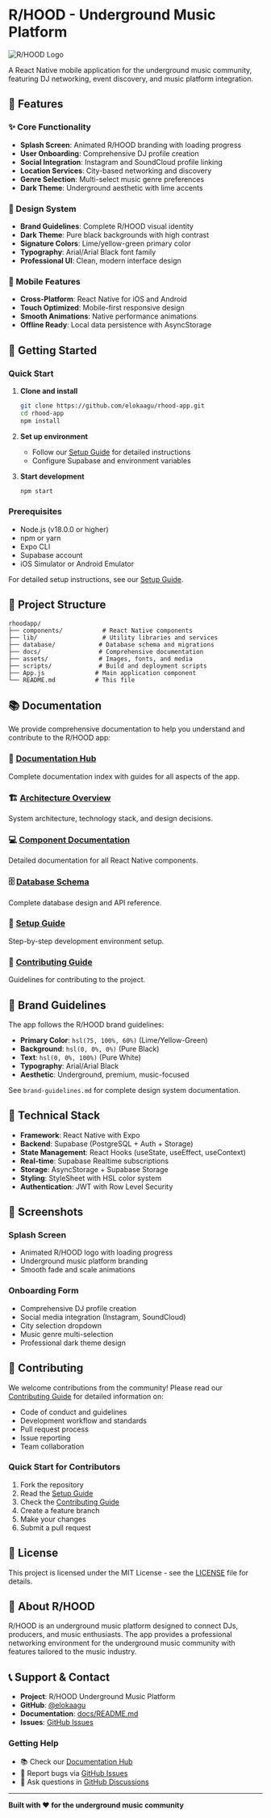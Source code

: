 # R/HOOD - Underground Music Platform

![R/HOOD Logo](https://img.shields.io/badge/R%2FHOOD-Underground%20Music%20Platform-lime?style=for-the-badge&logo=music&logoColor=white)

A React Native mobile application for the underground music community, featuring DJ networking, event discovery, and music platform integration.

## 🎵 Features

### ✨ Core Functionality
- **Splash Screen**: Animated R/HOOD branding with loading progress
- **User Onboarding**: Comprehensive DJ profile creation
- **Social Integration**: Instagram and SoundCloud profile linking
- **Location Services**: City-based networking and discovery
- **Genre Selection**: Multi-select music genre preferences
- **Dark Theme**: Underground aesthetic with lime accents

### 🎨 Design System
- **Brand Guidelines**: Complete R/HOOD visual identity
- **Dark Theme**: Pure black backgrounds with high contrast
- **Signature Colors**: Lime/yellow-green primary color
- **Typography**: Arial/Arial Black font family
- **Professional UI**: Clean, modern interface design

### 📱 Mobile Features
- **Cross-Platform**: React Native for iOS and Android
- **Touch Optimized**: Mobile-first responsive design
- **Smooth Animations**: Native performance animations
- **Offline Ready**: Local data persistence with AsyncStorage

## 🚀 Getting Started

### Quick Start
1. **Clone and install**
   ```bash
   git clone https://github.com/elokaagu/rhood-app.git
   cd rhood-app
   npm install
   ```

2. **Set up environment**
   - Follow our [Setup Guide](docs/SETUP_GUIDE.md) for detailed instructions
   - Configure Supabase and environment variables

3. **Start development**
   ```bash
   npm start
   ```

### Prerequisites
- Node.js (v18.0.0 or higher)
- npm or yarn
- Expo CLI
- Supabase account
- iOS Simulator or Android Emulator

For detailed setup instructions, see our [Setup Guide](docs/SETUP_GUIDE.md).

## 📁 Project Structure

```
rhoodapp/
├── components/           # React Native components
├── lib/                  # Utility libraries and services
├── database/            # Database schema and migrations
├── docs/                # Comprehensive documentation
├── assets/              # Images, fonts, and media
├── scripts/             # Build and deployment scripts
├── App.js              # Main application component
└── README.md           # This file
```

## 📚 Documentation

We provide comprehensive documentation to help you understand and contribute to the R/HOOD app:

### 📖 [Documentation Hub](docs/README.md)
Complete documentation index with guides for all aspects of the app.

### 🏗️ [Architecture Overview](docs/ARCHITECTURE_OVERVIEW.md)
System architecture, technology stack, and design decisions.

### 💻 [Component Documentation](docs/COMPONENT_DOCUMENTATION.md)
Detailed documentation for all React Native components.

### 🗄️ [Database Schema](docs/DATABASE_SCHEMA.md)
Complete database design and API reference.

### 🚀 [Setup Guide](docs/SETUP_GUIDE.md)
Step-by-step development environment setup.

### 🤝 [Contributing Guide](docs/CONTRIBUTING_GUIDE.md)
Guidelines for contributing to the project.

## 🎨 Brand Guidelines

The app follows the R/HOOD brand guidelines:

- **Primary Color**: `hsl(75, 100%, 60%)` (Lime/Yellow-Green)
- **Background**: `hsl(0, 0%, 0%)` (Pure Black)
- **Text**: `hsl(0, 0%, 100%)` (Pure White)
- **Typography**: Arial/Arial Black
- **Aesthetic**: Underground, premium, music-focused

See `brand-guidelines.md` for complete design system documentation.

## 🔧 Technical Stack

- **Framework**: React Native with Expo
- **Backend**: Supabase (PostgreSQL + Auth + Storage)
- **State Management**: React Hooks (useState, useEffect, useContext)
- **Real-time**: Supabase Realtime subscriptions
- **Storage**: AsyncStorage + Supabase Storage
- **Styling**: StyleSheet with HSL color system
- **Authentication**: JWT with Row Level Security

## 📱 Screenshots

### Splash Screen
- Animated R/HOOD logo with loading progress
- Underground music platform branding
- Smooth fade and scale animations

### Onboarding Form
- Comprehensive DJ profile creation
- Social media integration (Instagram, SoundCloud)
- City selection dropdown
- Music genre multi-selection
- Professional dark theme design

## 🤝 Contributing

We welcome contributions from the community! Please read our [Contributing Guide](docs/CONTRIBUTING_GUIDE.md) for detailed information on:

- Code of conduct and guidelines
- Development workflow and standards
- Pull request process
- Issue reporting
- Team collaboration

### Quick Start for Contributors
1. Fork the repository
2. Read the [Setup Guide](docs/SETUP_GUIDE.md)
3. Check the [Contributing Guide](docs/CONTRIBUTING_GUIDE.md)
4. Create a feature branch
5. Make your changes
6. Submit a pull request

## 📄 License

This project is licensed under the MIT License - see the [LICENSE](LICENSE) file for details.

## 🎵 About R/HOOD

R/HOOD is an underground music platform designed to connect DJs, producers, and music enthusiasts. The app provides a professional networking environment for the underground music community with features tailored to the music industry.

## 📞 Support & Contact

- **Project**: R/HOOD Underground Music Platform
- **GitHub**: [@elokaagu](https://github.com/elokaagu)
- **Documentation**: [docs/README.md](docs/README.md)
- **Issues**: [GitHub Issues](https://github.com/elokaagu/rhood-app/issues)

### Getting Help
- 📚 Check our [Documentation Hub](docs/README.md)
- 🐛 Report bugs via [GitHub Issues](https://github.com/elokaagu/rhood-app/issues)
- 💬 Ask questions in [GitHub Discussions](https://github.com/elokaagu/rhood-app/discussions)

---

**Built with ❤️ for the underground music community**